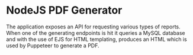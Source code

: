 # NodeJS PDF Generator
The application exposes an API for requesting various types of reports. When one of the generating endpoints is hit it queries a MySQL database and with the use of EJS for HTML templating, produces an HTML which is used by Puppeteer to generate a PDF.

